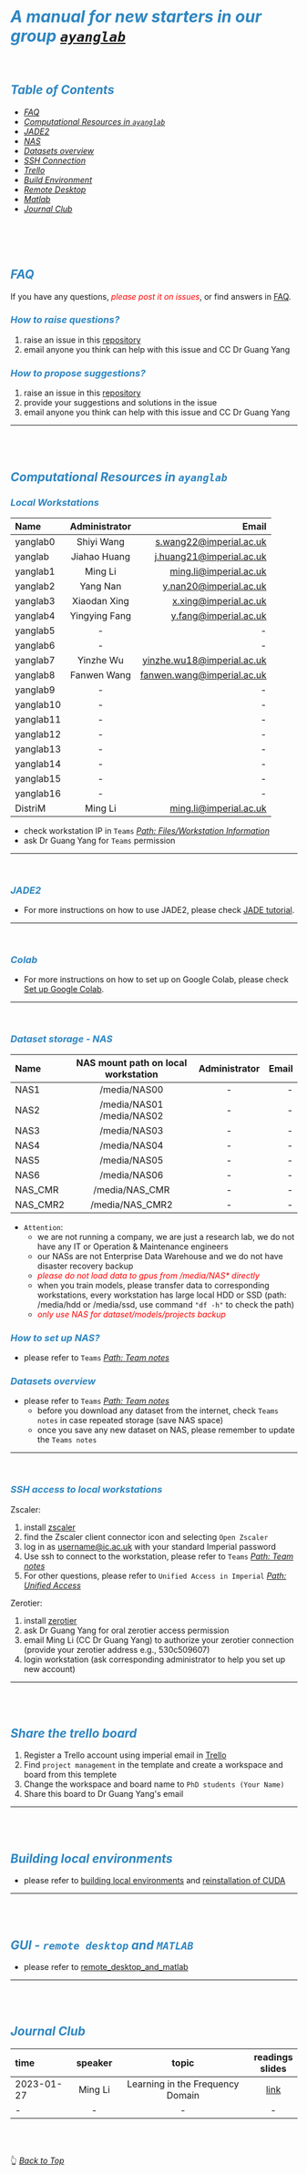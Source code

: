 # <span id="top" style="color:#2E86C1 ">*A manual for new starters in our group [`ayanglab`](https://www.yanglab.fyi/)*</span>

<br>

## <span style="color:#2E86C1 ">*Table of Contents*</span>
* [*FAQ*](#faq) 
* [*Computational Resources in `ayanglab`*](#cria)
* [*JADE2*](#jade2)
* [*NAS*](#nas)
* [*Datasets overview*](#data)
* [*SSH Connection*](#ssh)
* [*Trello*](#trello)
* [*Build Environment*](#env)
* [*Remote Desktop*](#rm)
* [*Matlab*](#rm)
* [*Journal Club*](#journalclub)
<!-- * [*Office Key*](#key) -->
<!-- * [*Office AC*](#ac) -->

<br>
<br>
<br>


## <span id="faq" style="color:#2E86C1 ">*FAQ*</span>
If you have any questions, <span style="color:red; font-size:1em">*please post it on issues*</span>, or find answers in  [FAQ](FAQ/FAQ.md).

### <span style="color:#2E86C1 ">*How to raise questions?*</span>
1. raise an issue in this [repository](https://github.com/XiaodanXing/Guide4Yanglab/issues)
2. email anyone you think can help with this issue and CC Dr Guang Yang

### <span style="color:#2E86C1 ">*How to propose suggestions?*</span>
1. raise an issue in this [repository](https://github.com/XiaodanXing/Guide4Yanglab/issues)
2. provide your suggestions and solutions in the issue
3. email anyone you think can help with this issue and CC Dr Guang Yang

---
<br>
<br>


## <span id="cria" style="color:#2E86C1 ">*Computational Resources in `ayanglab`*</span>

### <span style="color:#2E86C1 ">*Local Workstations*</span>

|Name|Administrator|Email|
| :--- | :---: | ---: |
|yanglab0|Shiyi Wang| s.wang22@imperial.ac.uk |
|yanglab |Jiahao Huang| j.huang21@imperial.ac.uk |
|yanglab1|Ming Li| ming.li@imperial.ac.uk |
|yanglab2|Yang Nan| y.nan20@imperial.ac.uk |
|yanglab3|Xiaodan Xing| x.xing@imperial.ac.uk |
|yanglab4|Yingying Fang| y.fang@imperial.ac.uk |
|yanglab5|-| - |
|yanglab6|-| - |
|yanglab7|Yinzhe Wu| yinzhe.wu18@imperial.ac.uk |
|yanglab8|Fanwen Wang| fanwen.wang@imperial.ac.uk |
|yanglab9|-| - |
|yanglab10|-| - |
|yanglab11|-| - |
|yanglab12|-| - |
|yanglab13|-| - |
|yanglab14|-| - |
|yanglab15|-| - |
|yanglab16|-| - |
|DistriM|Ming Li|ming.li@imperial.ac.uk|

* check workstation IP in `Teams` [*Path: Files/Workstation Information*](https://imperiallondon.sharepoint.com/sites/AYangLab-WH/_layouts/15/Doc.aspx?sourcedoc={5bb99d8c-2ed8-4f5d-b941-abc50894f628}&action=edit&wd=target%28workstations%20IP.one%7C7488e916-1853-4873-99da-4bac48e0875b%2FWorkstation%7C7c881532-97a6-4c1d-afc4-6821e518ab7f%2F%29&wdorigin=NavigationUrl)
* ask Dr Guang Yang for `Teams` permission
---
<br>

### <span id="jade2" style="color:#2E86C1 ">*JADE2*</span>
* For more instructions on how to use JADE2, please check [JADE tutorial](docs/JADE2_Tutorial.md).
---
<br>

### <span id="nas" style="color:#2E86C1 ">*Colab*</span>
* For more instructions on how to set up on Google Colab, please check [Set up Google Colab](boilerplate_code/Colab.md).
---
<br>

### <span style="color:#2E86C1 ">*Dataset storage - NAS*</span>

|Name|NAS mount path on local workstation|Administrator|Email|
| :--- | :---: | :---: | ---: |
|NAS1| /media/NAS00 |-| - |
|NAS2| /media/NAS01 <br> /media/NAS02 |-| - |
|NAS3| /media/NAS03 |-| - |
|NAS4| /media/NAS04 |-| - |
|NAS5| /media/NAS05 |-| - |
|NAS6| /media/NAS06 |-| - |
|NAS_CMR| /media/NAS_CMR |-| - |
|NAS_CMR2| /media/NAS_CMR2 |-| - |


* `Attention`: 
  * we are not running a company, we are just a research lab, we do not have any IT or Operation & Maintenance engineers
  * our NASs are not Enterprise Data Warehouse and we do not have disaster recovery backup
  * <span style="color:red; font-size:1em">*please do not load data to gpus from /media/NAS\* directly*</span>
  * when you train models, please transfer data to corresponding workstations, every workstation has large local HDD or SSD (path: /media/hdd or /media/ssd, use command `"df -h"` to check the path)
  * <span style="color:red; font-size:1em">*only use NAS for dataset/models/projects backup*</span>

### <span style="color:#2E86C1 ">*How to set up NAS?*</span>
* please refer to `Teams` [*Path: Team notes*](https://teams.microsoft.com/_?culture=en-us&country=ww#/school/tab::10b584f9-7333-490e-9e55-86198110e8d7/General?threadId=19:f49b4c67b1894aff9ea2738829473de3@thread.tacv2&ctx=channel)

### <span id="data" style="color:#2E86C1 ">*Datasets overview*</span>
* please refer to `Teams` [*Path: Team notes*](https://teams.microsoft.com/_?culture=en-us&country=ww#/school/tab::10b584f9-7333-490e-9e55-86198110e8d7/General?threadId=19:f49b4c67b1894aff9ea2738829473de3@thread.tacv2&ctx=channel)
	* before you download any dataset from the internet, check `Teams notes` in case repeated storage (save NAS space)
	* once you save any new dataset on NAS, please remember to update the `Teams notes`

---
<br>

### <span id="ssh" style="color:#2E86C1 ">*SSH access to local workstations*</span>

Zscaler:
1. install [zscaler](https://uafiles.cc.ic.ac.uk/)
2. find the Zscaler client connector icon and selecting `Open Zscaler`
3. log in as username@ic.ac.uk with your standard Imperial password
4. Use ssh to connect to the workstation, please refer to `Teams` [*Path: Team notes*](https://imperiallondon.sharepoint.com/:o:/r/sites/AYangLab-WH/Shared%20Documents/General/Workstation%20Information/Workstations%20IP?d=w5bb99d8c2ed84f5db941abc50894f628&csf=1&web=1&e=zcrDjP)
5. For other questions, please refer to `Unified Access in Imperial` [*Path: Unified Access*](https://www.imperial.ac.uk/admin-services/ict/self-service/connect-communicate/remote-access/unified-access/)

Zerotier:
1. install [zerotier](https://www.zerotier.com/download/)
2. ask Dr Guang Yang for oral zerotier access permission
3. email Ming Li (CC Dr Guang Yang) to authorize your zerotier connection
   (provide your zerotier address e.g., 530c509607)
4. login workstation (ask corresponding administrator	to help you set up new account)

---
<br>
<br>

## <span id="trello" style="color:#2E86C1 ">*Share the trello board*</span>

1. Register a Trello account using imperial email in [Trello](https://trello.com/)
2. Find `project management` in the template and create a workspace and board from this templete
3. Change the workspace and board name to `PhD students (Your Name)`
4. Share this board to Dr Guang Yang's email

---
<br>
<br>

## <span id="env" style="color:#2E86C1 ">*Building local environments*</span>
* please refer to [building local environments](docs/hands_on_tutorial.md) and [reinstallation of CUDA](docs/cuda-installation.md)


---
<br>
<br>


## <span id="rm" style="color:#2E86C1 ">*GUI - `remote desktop` and `MATLAB`*</span>
* please refer to [remote_desktop_and_matlab](docs/remote_desktop_and_matlab.md)


<!-- ---
<br>
<br> -->


<!-- ## <span id="key" style="color:#2E86C1 ">*Office key holders*</span>

|Name|key number|
| :--- | :---: |
|Ming Li|1|
|Xiaodan Xing|1|
|Yang Nan|1|
|Jiahao Huang|1|
|Yingying Fang|1|
|Shiyi Wang|1|
|Fanwen Wang|1|
|Sheng Zhang|1|
||8 keys in total| -->


<!-- ---
<br>
<br> -->


<!-- ## <span id="ac" style="color:#2E86C1 ">*AC setting in our office*</span>
* please refer to [TOSHIBA_AC_setting_manual](docs/TOSHIBA_AC_setting_manual.pdf) -->


---
<br>
<br>


## <span id="journalclub" style="color:#2E86C1 ">*Journal Club*</span>

|time|speaker|topic|readings <br> slides|
| :--- | :---: | :---: | :---: |
|2023-01-27|Ming Li|Learning in the Frequency Domain|[link](journal_club/2023-01-27-Ming_Li-frequency/)|
|-|-|-|-|


<br>
<br>


:point_up_2: <span style="color:#2E86C1 ">*[Back to Top](#top)*</span>
